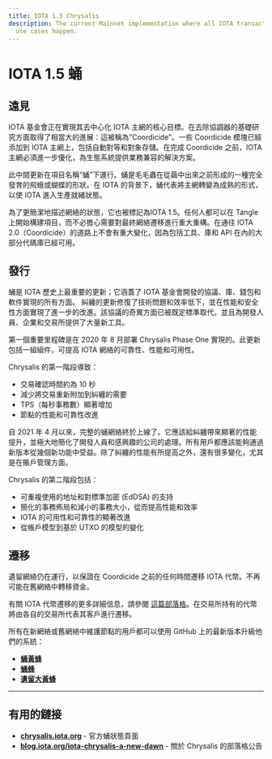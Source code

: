 ```yaml
---
title: IOTA 1.5 Chrysalis
description: The current Mainnet implementation where all IOTA transactions and
  use cases happen.
---
```


# IOTA 1.5 蛹

## 遠見

IOTA 基金會正在實現其去中心化 IOTA 主網的核心目標。在去除協調器的基礎研究方面取得了相當大的進展：這被稱為“Coordicide”。一些 Coordicide 模塊已經添加到 IOTA 主網上，包括自動對等和對象存儲。在完成 Coordicide 之前，IOTA 主網必須進一步優化，為生態系統提供業務兼容的解決方案。

此中間更新在項目名稱“蛹”下運行。蛹是毛毛蟲在從繭中出來之前形成的一種完全發育的飛蛾或蝴蝶的形狀。在 IOTA 的背景下，蛹代表將主網轉變為成熟的形式，以使 IOTA 進入生產就緒狀態。

為了更簡潔地描述網絡的狀態，它也被標記為IOTA 1.5。任何人都可以在 Tangle 上開始構建項目，而不必擔心需要對最終網絡遷移進行重大重構。在通往 IOTA 2.0（Coordicide）的道路上不會有重大變化，因為包括工具、庫和 API 在內的大部分代碼庫已經可用。

## 發行

蛹是 IOTA 歷史上最重要的更新；它涵蓋了 IOTA 基金會開發的協議、庫、錢包和軟件實現的所有方面。 糾纏的更新修復了技術問題和效率低下，並在性能和安全性方面實現了進一步的改進。該協議的奇異方面已被既定標準取代，並且為開發人員、企業和交易所提供了大量新工具。

第一個重要里程碑是在 2020 年 8 月部署 Chrysalis Phase One 實現的。此更新包括一組組件，可提高 IOTA 網絡的可靠性、性能和可用性。

Chrysalis 的第一階段導致：

- 交易確認時間約為 10 秒
- 減少將交易重新附加到糾纏的需要
- TPS（每秒事務數）顯著增加
- 節點的性能和可靠性改進

自 2021 年 4 月以來，完整的蛹網絡終於上線了。它應該給糾纏帶來顯著的性能提升，並極大地簡化了開發人員和感興趣的公司的處理。所有用戶都應該能夠通過新版本從幾個新功能中受益。除了糾纏的性能有所提高之外，還有很多變化，尤其是在賬戶管理方面。

Chrysalis 的第二階段包括：

- 可重複使用的地址和對標準加密 (EdDSA) 的支持
- 簡化的事務佈局和減小的事務大小，從而提高性能和效率
- IOTA 的可用性和可靠性的顯著改進
- 從帳戶模型到基於 UTXO 的模型的變化

## 遷移

遺留網絡仍在運行，以保證在 Coordicide 之前的任何時間遷移 IOTA 代幣。不再可能在舊網絡中轉移資金。

有關 IOTA 代幣遷移的更多詳細信息，請參閱 [這篇部落格](https://blog.iota.org/chrysalis-migration-process/)。在交易所持有的代幣將由各自的交易所代表其客戶進行遷移。

所有在新網絡或舊網絡中維護節點的用戶都可以使用 GitHub 上的最新版本升級他們的系統：

- [**蛹黃蜂**](https://github.com/gohornet/hornet)
- [**蛹蜂**](https://github.com/iotaledger/bee)
- [**遺留大黃蜂**](https://github.com/gohornet/hornet/releases/tag/v0.5.8)

---


## 有用的鏈接

- [**chrysalis.iota.org**](https://chrysalis.iota.org/) - 官方蛹狀態頁面
- [**blog.iota.org/iota-chrysalis-a-new-dawn**](https://blog.iota.org/iota-chrysalis-a-new-dawn/) - 關於 Chrysalis 的部落格公告
